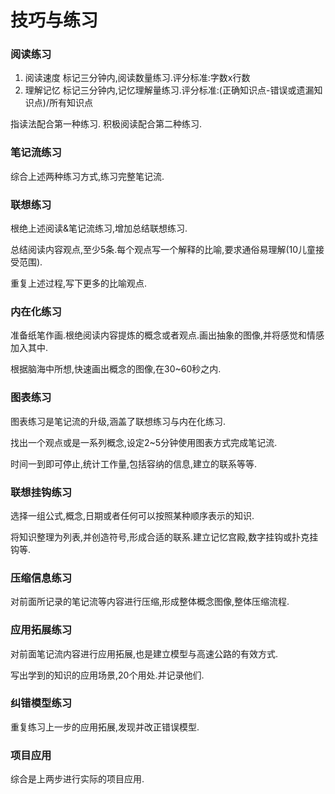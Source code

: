 # 技巧与练习

### 阅读练习

1. 阅读速度
  标记三分钟内,阅读数量练习.评分标准:字数x行数
2. 理解记忆
  标记三分钟内,记忆理解量练习.评分标准:\(正确知识点-错误或遗漏知识点\)\/所有知识点

指读法配合第一种练习.
积极阅读配合第二种练习.

### 笔记流练习

综合上述两种练习方式,练习完整笔记流.

### 联想练习

根绝上述阅读&笔记流练习,增加总结联想练习.

总结阅读内容观点,至少5条.每个观点写一个解释的比喻,要求通俗易理解\(10儿童接受范围\).

重复上述过程,写下更多的比喻观点.

### 内在化练习

准备纸笔作画.根绝阅读内容提炼的概念或者观点.画出抽象的图像,并将感觉和情感加入其中.

根据脑海中所想,快速画出概念的图像,在30~60秒之内.

### 图表练习

图表练习是笔记流的升级,涵盖了联想练习与内在化练习.

找出一个观点或是一系列概念,设定2~5分钟使用图表方式完成笔记流.

时间一到即可停止,统计工作量,包括容纳的信息,建立的联系等等.

### 联想挂钩练习

选择一组公式,概念,日期或者任何可以按照某种顺序表示的知识.

将知识整理为列表,并创造符号,形成合适的联系.建立记忆宫殿,数字挂钩或扑克挂钩等.

### 压缩信息练习

对前面所记录的笔记流等内容进行压缩,形成整体概念图像,整体压缩流程.

### 应用拓展练习

对前面笔记流内容进行应用拓展,也是建立模型与高速公路的有效方式.

写出学到的知识的应用场景,20个用处.并记录他们.

### 纠错模型练习

重复练习上一步的应用拓展,发现并改正错误模型.

### 项目应用

综合是上两步进行实际的项目应用.

